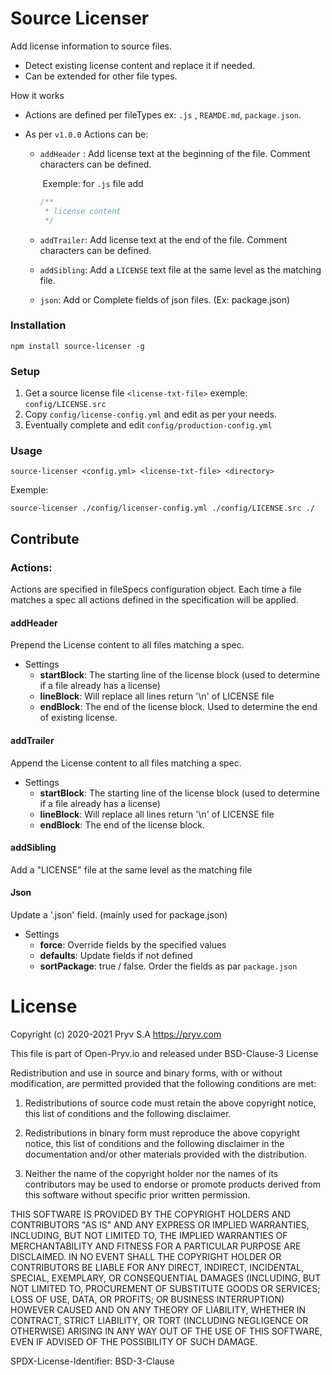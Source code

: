 # Source Licenser

Add license information to source files. 

- Detect existing license content and replace it if needed.
- Can be extended for other file types. 

How it works

- Actions are defined per fileTypes ex: `.js` , `REAMDE.md`, `package.json`. 

- As per `v1.0.0` Actions can be: 

  - `addHeader` :  Add license text at the beginning of the file. Comment characters can be defined.

    ​	Exemple: for `.js` file add

    ```javascript
    /**
     * license content
     */
    ```

  - `addTrailer`: Add license text at the end of the file. Comment characters can be defined.

  - `addSibling`: Add a `LICENSE` text file at the same level as the matching file.

  - `json`: Add or Complete fields of json files. (Ex: package.json)

### Installation

`npm install source-licenser -g`

### Setup

1. Get a source license file `<license-txt-file>` exemple: `config/LICENSE.src`
2. Copy `config/license-config.yml` and edit as per your needs.
3. Eventually complete and edit `config/production-config.yml` 

### Usage

`source-licenser <config.yml> <license-txt-file> <directory> `

Exemple:

`source-licenser ./config/licenser-config.yml ./config/LICENSE.src ./` 

## Contribute

### Actions:

Actions are specified in fileSpecs configuration object. Each time a file matches a spec all actions defined in the specification will be applied. 

#### addHeader

Prepend the License content to all files matching a spec.

- Settings
   - **startBlock**: The starting line of the license block (used to determine 
     if a file already has a license)
   - **lineBlock**: Will replace all lines return '\n' of LICENSE file  
   - **endBlock**: The end of the license block. Used to determine the end 
      of existing license.

#### addTrailer

Append the License content to all files matching a spec.

- Settings
  - **startBlock**: The starting line of the license block (used to determine 
    if a file already has a license)
  - **lineBlock**: Will replace all lines return '\n' of LICENSE file  
  - **endBlock**: The end of the license block.

#### addSibling

Add a "LICENSE" file at the same level as the matching file

#### Json

Update a '.json' field. (mainly used for package.json)

- Settings
  - **force**: Override fields by the specified values
  - **defaults**: Update fields if not defined
  - **sortPackage**: true / false. Order the fields as par `package.json` 

# License
Copyright (c) 2020-2021 Pryv S.A https://pryv.com

This file is part of Open-Pryv.io and released under BSD-Clause-3 License

Redistribution and use in source and binary forms, with or without 
modification, are permitted provided that the following conditions are met:

1. Redistributions of source code must retain the above copyright notice, 
   this list of conditions and the following disclaimer.

2. Redistributions in binary form must reproduce the above copyright notice, 
   this list of conditions and the following disclaimer in the documentation 
   and/or other materials provided with the distribution.

3. Neither the name of the copyright holder nor the names of its contributors 
   may be used to endorse or promote products derived from this software 
   without specific prior written permission.

THIS SOFTWARE IS PROVIDED BY THE COPYRIGHT HOLDERS AND CONTRIBUTORS "AS IS" 
AND ANY EXPRESS OR IMPLIED WARRANTIES, INCLUDING, BUT NOT LIMITED TO, THE 
IMPLIED WARRANTIES OF MERCHANTABILITY AND FITNESS FOR A PARTICULAR PURPOSE ARE 
DISCLAIMED. IN NO EVENT SHALL THE COPYRIGHT HOLDER OR CONTRIBUTORS BE LIABLE 
FOR ANY DIRECT, INDIRECT, INCIDENTAL, SPECIAL, EXEMPLARY, OR CONSEQUENTIAL 
DAMAGES (INCLUDING, BUT NOT LIMITED TO, PROCUREMENT OF SUBSTITUTE GOODS OR 
SERVICES; LOSS OF USE, DATA, OR PROFITS; OR BUSINESS INTERRUPTION) HOWEVER 
CAUSED AND ON ANY THEORY OF LIABILITY, WHETHER IN CONTRACT, STRICT LIABILITY, 
OR TORT (INCLUDING NEGLIGENCE OR OTHERWISE) ARISING IN ANY WAY OUT OF THE USE 
OF THIS SOFTWARE, EVEN IF ADVISED OF THE POSSIBILITY OF SUCH DAMAGE.

SPDX-License-Identifier: BSD-3-Clause